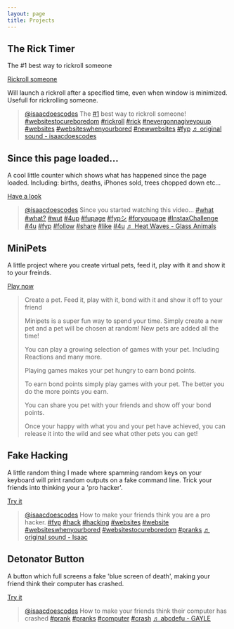 ```yaml
---
layout: page
title: Projects
---
```


<script async src="https://www.tiktok.com/embed.js"></script>

## The Rick Timer

The #1 best way to rickroll someone


[Rickroll someone](https://www.isaacdoescodes.com/ricktimer/)

Will launch a rickroll after a specified time, even when window is minimized. Usefull for rickrolling someone.

<blockquote class="tiktok-embed" cite="https://www.tiktok.com/@isaacdoescodes/video/7102854999071395077" data-video-id="7102854999071395077" style="max-width: 605px;min-width: 325px;" > <section> <a target="_blank" title="@isaacdoescodes" href="https://www.tiktok.com/@isaacdoescodes">@isaacdoescodes</a> The <a title="1" target="_blank" href="https://www.tiktok.com/tag/1">#1</a> best way to rickroll someone! <a title="websitestocureboredom" target="_blank" href="https://www.tiktok.com/tag/websitestocureboredom">#websitestocureboredom</a> <a title="rickroll" target="_blank" href="https://www.tiktok.com/tag/rickroll">#rickroll</a> <a title="rick" target="_blank" href="https://www.tiktok.com/tag/rick">#rick</a> <a title="nevergonnagiveyouup" target="_blank" href="https://www.tiktok.com/tag/nevergonnagiveyouup">#nevergonnagiveyouup</a> <a title="websites" target="_blank" href="https://www.tiktok.com/tag/websites">#websites</a> <a title="websiteswhenyourbored" target="_blank" href="https://www.tiktok.com/tag/websiteswhenyourbored">#websiteswhenyourbored</a> <a title="newwebsites" target="_blank" href="https://www.tiktok.com/tag/newwebsites">#newwebsites</a> <a title="fyp" target="_blank" href="https://www.tiktok.com/tag/fyp">#fyp</a> <a target="_blank" title="♬ original sound - isaacdoescodes" href="https://www.tiktok.com/music/original-sound-7102855006558423813">♬ original sound - isaacdoescodes</a> </section> </blockquote>

## Since this page loaded...

A cool little counter which shows what has happened since the page loaded. Including: births, deaths, iPhones sold, trees chopped down etc...

[Have a look](https://www.isaacdoescodes.com/sincethispageloaded/)

<blockquote loading="lazy" class="tiktok-embed" cite="https://www.tiktok.com/@isaacdoescodes/video/7079729662028483845" data-video-id="7079729662028483845" style="max-width: 605px;min-width: 325px;" > <section> <a target="_blank" title="@isaacdoescodes" href="https://www.tiktok.com/@isaacdoescodes">@isaacdoescodes</a> Since you started watching this video... <a title="what" target="_blank" href="https://www.tiktok.com/tag/what">#what</a> <a title="what?" target="_blank" href="https://www.tiktok.com/tag/what%3F">#what?</a> <a title="wut" target="_blank" href="https://www.tiktok.com/tag/wut">#wut</a> <a title="4up" target="_blank" href="https://www.tiktok.com/tag/4up">#4up</a> <a title="fupage" target="_blank" href="https://www.tiktok.com/tag/fupage">#fupage</a> <a title="fypシ" target="_blank" href="https://www.tiktok.com/tag/fyp%E3%82%B7">#fypシ</a> <a title="foryoupage" target="_blank" href="https://www.tiktok.com/tag/foryoupage">#foryoupage</a> <a title="instaxchallenge" target="_blank" href="https://www.tiktok.com/tag/instaxchallenge">#InstaxChallenge</a> <a title="4u" target="_blank" href="https://www.tiktok.com/tag/4u">#4u</a> <a title="fyp" target="_blank" href="https://www.tiktok.com/tag/fyp">#fyp</a> <a title="follow" target="_blank" href="https://www.tiktok.com/tag/follow">#follow</a> <a title="share" target="_blank" href="https://www.tiktok.com/tag/share">#share</a> <a title="like" target="_blank" href="https://www.tiktok.com/tag/like">#like</a> <a title="4u" target="_blank" href="https://www.tiktok.com/tag/4u">#4u</a> <a target="_blank" title="♬ Heat Waves - Glass Animals" href="https://www.tiktok.com/music/Heat-Waves-6844921356623022081">♬ Heat Waves - Glass Animals</a> </section> </blockquote> 

## MiniPets

A little project where you create virtual pets, feed it, play with it and show it to your freinds.

[Play now](https://www.isaacdoescodes.com/minipets/)

> Create a pet. Feed it, play with it, bond with it and show it off to your friend
>
> Minipets is a super fun way to spend your time. Simply create a new pet and a pet will be chosen at random! New pets are added all the time!
>
> You can play a growing selection of games with your pet. Including Reactions and many more.
>
> Playing games makes your pet hungry to earn bond points.
>
> To earn bond points simply play games with your pet. The better you do the more points you earn.
>
> You can share you pet with your friends and show off your bond points.
>
> Once your happy with what you and your pet have achieved, you can release it into the wild and see what other pets you can get!

## Fake Hacking

A little random thing I made where spamming random keys on your keyboard will print random outputs on a fake command line. Trick your friends into thinking your a 'pro hacker'.

[Try it](https://www.isaacdoescodes.com/fakehack)

<blockquote loading="lazy" class="tiktok-embed" cite="https://www.tiktok.com/@isaacdoescodes/video/7095058811244907781" data-video-id="7095058811244907781" style="max-width: 605px;min-width: 325px;" > <section> <a target="_blank" title="@isaacdoescodes" href="https://www.tiktok.com/@isaacdoescodes">@isaacdoescodes</a> How to make your friends think you are a pro hacker. <a title="fyp" target="_blank" href="https://www.tiktok.com/tag/fyp">#fyp</a>  <a title="hack" target="_blank" href="https://www.tiktok.com/tag/hack">#hack</a> <a title="hacking" target="_blank" href="https://www.tiktok.com/tag/hacking">#hacking</a> <a title="websites" target="_blank" href="https://www.tiktok.com/tag/websites">#websites</a> <a title="website" target="_blank" href="https://www.tiktok.com/tag/website">#website</a> <a title="websiteswhenyourbored" target="_blank" href="https://www.tiktok.com/tag/websiteswhenyourbored">#websiteswhenyourbored</a> <a title="websitestocureboredom" target="_blank" href="https://www.tiktok.com/tag/websitestocureboredom">#websitestocureboredom</a> <a title="pranks" target="_blank" href="https://www.tiktok.com/tag/pranks">#pranks</a> <a target="_blank" title="♬ original sound - Isaac" href="https://www.tiktok.com/music/original-sound-7095058806992210694">♬ original sound - Isaac</a> </section> </blockquote> 

## Detonator Button

A button which full screens a fake 'blue screen of death', making your friend think their computer has crashed.

[Try it](https://www.isaacdoescodes.com/detonation)

<blockquote loading="lazy" class="tiktok-embed" cite="https://www.tiktok.com/@isaacdoescodes/video/7066678679803383046" data-video-id="7066678679803383046" style="max-width: 605px;min-width: 325px;" > <section> <a target="_blank" title="@isaacdoescodes" href="https://www.tiktok.com/@isaacdoescodes">@isaacdoescodes</a> How to make your friends think their computer has crashed <a title="prank" target="_blank" href="https://www.tiktok.com/tag/prank">#prank</a> <a title="pranks" target="_blank" href="https://www.tiktok.com/tag/pranks">#pranks</a> <a title="computer" target="_blank" href="https://www.tiktok.com/tag/computer">#computer</a> <a title="crash" target="_blank" href="https://www.tiktok.com/tag/crash">#crash</a> <a target="_blank" title="♬ abcdefu - GAYLE" href="https://www.tiktok.com/music/abcdefu-6994724904944568322">♬ abcdefu - GAYLE</a> </section> </blockquote>
